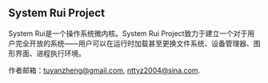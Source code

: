 ## System Rui Project

System Rui是一个操作系统微内核。System Rui Project致力于建立一个对于用户完全开放的系统——用户可以在运行时加载甚至更换文件系统、设备管理器、图形界面、进程执行环境。



作者邮箱：tuyanzheng@gmail.com, nttyz2004@sina.com.
